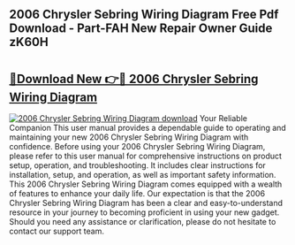 ## 2006 Chrysler Sebring Wiring Diagram Free Pdf Download - Part-FAH New Repair Owner Guide zK60H

# <h2><a href="http://dfne5v.blite.top/?on=2006+Chrysler+Sebring+Wiring+Diagram">🔗Download New 👉🔴 2006 Chrysler Sebring Wiring Diagram</a></h2>

[![2006 Chrysler Sebring Wiring Diagram download](https://i.imgur.com/lujVjoI.png)](http://dfne5v.blite.top/?on=2006+Chrysler+Sebring+Wiring+Diagram)
Your Reliable Companion This user manual provides a dependable guide to operating and maintaining your new 2006 Chrysler Sebring Wiring Diagram with confidence. Before using your 2006 Chrysler Sebring Wiring Diagram, please refer to this user manual for comprehensive instructions on product setup, operation, and troubleshooting. It includes clear instructions for installation, setup, and operation, as well as important safety information. This 2006 Chrysler Sebring Wiring Diagram comes equipped with a wealth of features to enhance your daily life. Our expectation is that the 2006 Chrysler Sebring Wiring Diagram has been a clear and easy-to-understand resource in your journey to becoming proficient in using your new gadget. Should you need any assistance or clarification, please do not hesitate to contact our support team.
